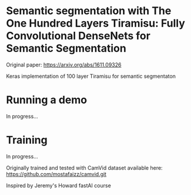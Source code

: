 # Semantic segmentation with The One Hundred Layers Tiramisu: Fully Convolutional DenseNets for Semantic Segmentation

Original paper:
https://arxiv.org/abs/1611.09326

Keras implementation of 100 layer Tiramisu for semantic segmentaton

# Running a demo
In progress...

# Training
In progress...

Originally trained and tested with CamVid dataset available here: https://github.com/mostafaizz/camvid.git

Inspired by Jeremy's Howard fastAI course
